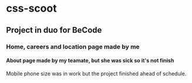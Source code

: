# css-scoot
## Project in duo for BeCode

### Home, careers and location page made by me

#### About page made by my teamate, but she was sick so it's not finish

Mobile phone size was in work but the project finished ahead of schedule.
